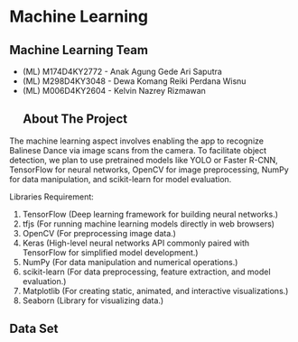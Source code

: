 # Machine Learning
## Machine Learning Team
- (ML) M174D4KY2772 - Anak Agung Gede Ari Saputra
- (ML) M298D4KY3048 - Dewa Komang Reiki Perdana Wisnu
- (ML) M006D4KY2604 - Kelvin Nazrey Rizmawan
  ## About The Project
The machine learning aspect involves enabling the app to recognize Balinese Dance via image scans from the camera. To facilitate object detection, we plan to use pretrained models like YOLO or Faster R-CNN, TensorFlow for neural networks, OpenCV for image preprocessing, NumPy for data manipulation, and scikit-learn for model evaluation.

Libraries Requirement:
1. TensorFlow (Deep learning framework for building neural networks.)
2. tfjs (For running machine learning models directly in web browsers)
3. OpenCV (For preprocessing image data.)
4. Keras (High-level neural networks API commonly paired with TensorFlow for simplified model development.)
5. NumPy (For data manipulation and numerical operations.)
6. scikit-learn (For data preprocessing, feature extraction, and model evaluation.)
7. Matplotlib (For creating static, animated, and interactive visualizations.)
8. Seaborn (Library for visualizing data.) 
## Data Set 
